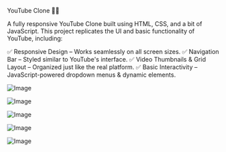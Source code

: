 YouTube Clone 🎥✨

A fully responsive YouTube Clone built using HTML, CSS, and a bit of JavaScript. This project replicates the UI and basic functionality of YouTube, including:

✅ Responsive Design – Works seamlessly on all screen sizes.
✅ Navigation Bar – Styled similar to YouTube's interface.
✅ Video Thumbnails & Grid Layout – Organized just like the real platform.
✅ Basic Interactivity – JavaScript-powered dropdown menus & dynamic elements.


![Image](https://github.com/user-attachments/assets/4c0dd667-56a1-47ec-80e5-fe10b2b35c7a)

![Image](https://github.com/user-attachments/assets/4afa3037-fdef-42a7-a605-22419bfefb32)

![Image](https://github.com/user-attachments/assets/27fb8802-a3e0-433f-af4d-94cfb85a024c)

![Image](https://github.com/user-attachments/assets/79aae744-68df-4387-8f4f-76035dcc7cdd)

![Image](https://github.com/user-attachments/assets/9af4af49-2e2f-47e6-8629-a445b375151c)
